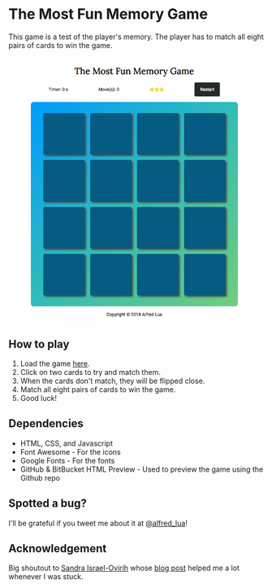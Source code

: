 # The Most Fun Memory Game

This game is a test of the player's memory. The player has to match all eight pairs of cards to win the game.

![screenshot](img/the-most-fun-memory-game.png)

## How to play

1. Load the game [here](https://htmlpreview.github.io/?https://github.com/alfredlua/memory-game/blob/initial-commit/index.html).
2. Click on two cards to try and match them.
3. When the cards don't match, they will be flipped close.
4. Match all eight pairs of cards to win the game.
5. Good luck!

## Dependencies

- HTML, CSS, and Javascript
- Font Awesome - For the icons
- Google Fonts - For the fonts
- GitHub & BitBucket HTML Preview - Used to preview the game using the Github repo

## Spotted a bug?

I'll be grateful if you tweet me about it at [@alfred_lua](https://twitter.com/alfred_lua)!

## Acknowledgement

Big shoutout to [Sandra Israel-Ovirih](https://twitter.com/SandraIsrael_O) whose [blog post](https://scotch.io/tutorials/how-to-build-a-memory-matching-game-in-javascript) helped me a lot whenever I was stuck.
